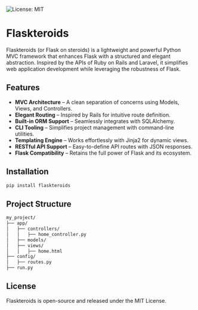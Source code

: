 ![License: MIT](https://img.shields.io/badge/License-MIT-blue.svg)


# Flaskteroids

Flaskteroids (or Flask on steroids) is a lightweight and powerful Python MVC framework that enhances Flask with a structured and elegant abstraction. Inspired by the APIs of Ruby on Rails and Laravel, it simplifies web application development while leveraging the robustness of Flask.

## Features

- **MVC Architecture** – A clean separation of concerns using Models, Views, and Controllers.
- **Elegant Routing** – Inspired by Rails for intuitive route definition.
- **Built-in ORM Support** – Seamlessly integrates with SQLAlchemy.
- **CLI Tooling** – Simplifies project management with command-line utilities.
- **Templating Engine** – Works effortlessly with Jinja2 for dynamic views.
- **RESTful API Support** – Easy-to-define API routes with JSON responses.
- **Flask Compatibility** – Retains the full power of Flask and its ecosystem.

## Installation

```sh
pip install flaskteroids
```

## Project Structure

```sh
my_project/
├── app/
│   ├── controllers/
│   │   ├── home_controller.py
│   ├── models/
│   ├── views/
│   │   ├── home.html
├── config/
│   ├── routes.py
├── run.py
```

## License

Flaskteroids is open-source and released under the MIT License.
